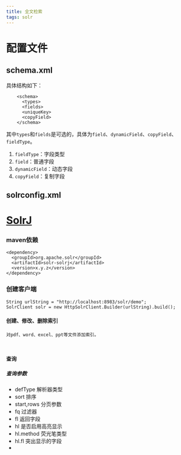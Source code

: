 ```yaml
---
title: 全文检索
tags: solr
---
```

# 配置文件

## schema.xml
具体结构如下：
```
    <schema>
      <types>
      <fields>
      <uniqueKey>
      <copyField>
    </schema>
```
其中`types`和`fields`是可选的，具体为`field`、`dynamicField`、`copyField`、`fieldType`。

1. `fieldType`：字段类型
2. `field`：普通字段
3. `dynamicField`：动态字段
4. `copyField`：复制字段

## solrconfig.xml

# [SolrJ](https://lucene.apache.org/solr/7_0_0//solr-solrj/)

### maven依赖
```
<dependency>
  <groupId>org.apache.solr</groupId>
  <artifactId>solr-solrj</artifactId>
  <version>x.y.z</version>
</dependency>
```
### 创建客户端
```
String urlString = "http://localhost:8983/solr/demo";
SolrClient solr = new HttpSolrClient.Builder(urlString).build();
```
#### 创建、修改、删除索引
    对pdf、word、excel、ppt等文件添加索引。
```


```
#### 查询
##### 查询参数
* defType 解析器类型
* sort 排序
* start,rows 分页参数
* fq 过滤器
* fl 返回字段
* hl 是否启用高亮显示
* hl.method 荧光笔类型
* hl.fl 突出显示的字段
* 




 